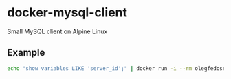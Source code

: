 # docker-mysql-client
Small MySQL client on Alpine Linux

## Example

```bash
echo "show variables LIKE 'server_id';" | docker run -i --rm olegfedoseev/mysql-client -h10.0.0.2 -uroot -pmysql
```

